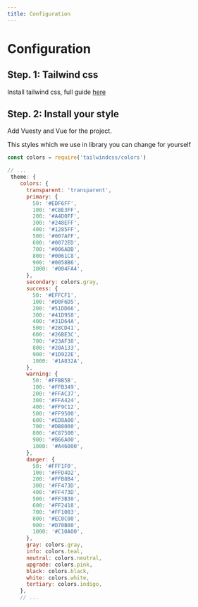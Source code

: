 ```yaml
---
title: Configuration
---
```


# Configuration

## Step. 1: Tailwind css

Install tailwind css, full guide [here](https://tailwindcss.com/docs/installation)



## Step. 2: Install your style

Add Vuesty and Vue for the project.

This styles which we use in library you can change for yourself



```javascript [tailwind.config.js]
const colors = require('tailwindcss/colors')

// ...
 theme: {
    colors: {
      transparent: 'transparent',
      primary: {
        50: '#EDF6FF',
        100: '#C8E3FF',
        200: '#A4D0FF',
        300: '#248EFF',
        400: '#1285FF',
        500: '#007AFF',
        600: '#0072ED',
        700: '#006ADB',
        800: '#0061C8',
        900: '#0058B6',
        1000: '#004FA4',
      },
      secondary: colors.gray,
      success: {
        50: '#EFFCF1',
        100: '#D0F6D5',
        200: '#51DD66',
        300: '#41D958',
        400: '#31D64A',
        500: '#28CD41',
        600: '#26BE3C',
        700: '#23AF38',
        800: '#20A133',
        900: '#1D922E',
        1000: '#1A832A',
      },
      warning: {
        50: '#FFBB5B',
        100: '#FFB349',
        200: '#FFAC37',
        300: '#FFA424',
        400: '#FF9C12',
        500: '#FF9500',
        600: '#ED8A00',
        700: '#DB8000',
        800: '#C87500',
        900: '#B66A00',
        1000: '#A46000',
      },
      danger: {
        50: '#FFF1F0',
        100: '#FFD4D2',
        200: '#FFB8B4',
        300: '#FF473D',
        400: '#FF473D',
        500: '#FF3B30',
        600: '#FF2418',
        700: '#FF1003',
        800: '#EC0C00',
        900: '#D70B00',
        1000: '#C10A00',
      },
      gray: colors.gray,
      info: colors.teal,
      neutral: colors.neutral,
      upgrade: colors.pink,
      black: colors.black,
      white: colors.white,
      tertiary: colors.indigo,
    },
    // ...

```


